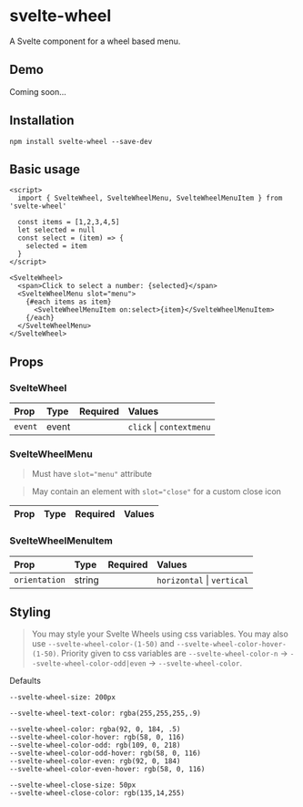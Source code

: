 # svelte-wheel

A Svelte component for a wheel based menu.

## Demo

Coming soon...

## Installation

```
npm install svelte-wheel --save-dev
```

## Basic usage

```
<script>
  import { SvelteWheel, SvelteWheelMenu, SvelteWheelMenuItem } from 'svelte-wheel'

  const items = [1,2,3,4,5]
  let selected = null
  const select = (item) => {
    selected = item
  }
</script>

<SvelteWheel>
  <span>Click to select a number: {selected}</span>
  <SvelteWheelMenu slot="menu">
    {#each items as item}
      <SvelteWheelMenuItem on:select>{item}</SvelteWheelMenuItem>
    {/each}
  </SvelteWheelMenu>
</SvelteWheel>
```

## Props

### SvelteWheel

| Prop               | Type            | Required | Values
| :----------------- | :-------------- | :------- | :----------------------------------
| `event`            | event           |          | `click` \| `contextmenu`

### SvelteWheelMenu

> Must have `slot="menu"` attribute

> May contain an element with `slot="close"` for a custom close icon

| Prop               | Type            | Required | Values
| :----------------- | :-------------- | :------- | :----------------------------------

### SvelteWheelMenuItem

| Prop               | Type            | Required | Values
| :----------------- | :-------------- | :------- | :----------------------------------
| `orientation`      | string          |          | `horizontal` \| `vertical`

## Styling

> You may style your Svelte Wheels using css variables. You may also use `--svelte-wheel-color-(1-50)` and `--svelte-wheel-color-hover-(1-50)`. Priority given to css variables are `--svelte-wheel-color-n` -> `--svelte-wheel-color-odd|even` -> `--svelte-wheel-color`.

Defaults

```
--svelte-wheel-size: 200px

--svelte-wheel-text-color: rgba(255,255,255,.9)

--svelte-wheel-color: rgba(92, 0, 184, .5)
--svelte-wheel-color-hover: rgb(58, 0, 116)
--svelte-wheel-color-odd: rgb(109, 0, 218)
--svelte-wheel-color-odd-hover: rgb(58, 0, 116)
--svelte-wheel-color-even: rgb(92, 0, 184)
--svelte-wheel-color-even-hover: rgb(58, 0, 116)

--svelte-wheel-close-size: 50px
--svelte-wheel-close-color: rgb(135,14,255)
```